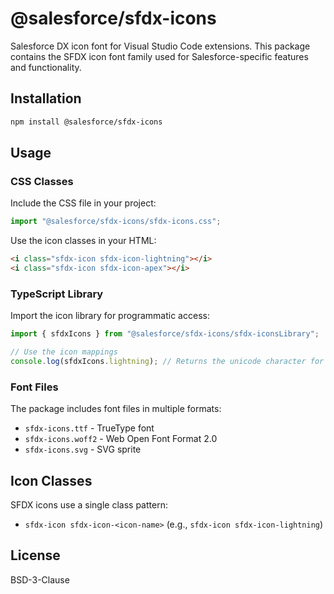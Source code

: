 # @salesforce/sfdx-icons

Salesforce DX icon font for Visual Studio Code extensions. This package contains the SFDX icon font family used for Salesforce-specific features and functionality.

## Installation

```bash
npm install @salesforce/sfdx-icons
```

## Usage

### CSS Classes

Include the CSS file in your project:

```typescript
import "@salesforce/sfdx-icons/sfdx-icons.css";
```

Use the icon classes in your HTML:

```html
<i class="sfdx-icon sfdx-icon-lightning"></i>
<i class="sfdx-icon sfdx-icon-apex"></i>
```

### TypeScript Library

Import the icon library for programmatic access:

```typescript
import { sfdxIcons } from "@salesforce/sfdx-icons/sfdx-iconsLibrary";

// Use the icon mappings
console.log(sfdxIcons.lightning); // Returns the unicode character for lightning icon
```

### Font Files

The package includes font files in multiple formats:

- `sfdx-icons.ttf` - TrueType font
- `sfdx-icons.woff2` - Web Open Font Format 2.0
- `sfdx-icons.svg` - SVG sprite

## Icon Classes

SFDX icons use a single class pattern:

- `sfdx-icon sfdx-icon-<icon-name>` (e.g., `sfdx-icon sfdx-icon-lightning`)

## License

BSD-3-Clause

